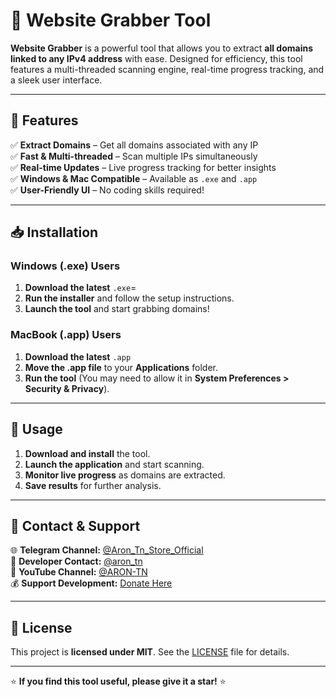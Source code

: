 # 🚀 Website Grabber Tool

**Website Grabber** is a powerful tool that allows you to extract **all domains linked to any IPv4 address** with ease. Designed for efficiency, this tool features a multi-threaded scanning engine, real-time progress tracking, and a sleek user interface.

---

## 🎯 Features
✅ **Extract Domains** – Get all domains associated with any IP  
✅ **Fast & Multi-threaded** – Scan multiple IPs simultaneously  
✅ **Real-time Updates** – Live progress tracking for better insights  
✅ **Windows & Mac Compatible** – Available as `.exe` and `.app`  
✅ **User-Friendly UI** – No coding skills required!  

---

## 📥 Installation

### **Windows (.exe) Users**
1. **Download the latest** `.exe`=
2. **Run the installer** and follow the setup instructions.
3. **Launch the tool** and start grabbing domains!

### **MacBook (.app) Users**
1. **Download the latest** `.app`
2. **Move the .app file** to your **Applications** folder.
3. **Run the tool** (You may need to allow it in **System Preferences > Security & Privacy**).

---

## 🚀 Usage
1. **Download and install** the tool.
2. **Launch the application** and start scanning.
3. **Monitor live progress** as domains are extracted.
4. **Save results** for further analysis.

---

## 📢 Contact & Support
🌐 **Telegram Channel:** [@Aron_Tn_Store_Official](https://t.me/Aron_Tn_Store_Official)  
💬 **Developer Contact:** [@aron_tn](https://t.me/aron_tn)  
🎥 **YouTube Channel:** [@ARON-TN](https://youtube.com/@ARON-TN)  
💰 **Support Development:** [Donate Here](https://aron-tn.com/donation.php)  

---

## 📜 License
This project is **licensed under MIT**. See the [LICENSE](LICENSE) file for details.

---

⭐ **If you find this tool useful, please give it a star!** ⭐

